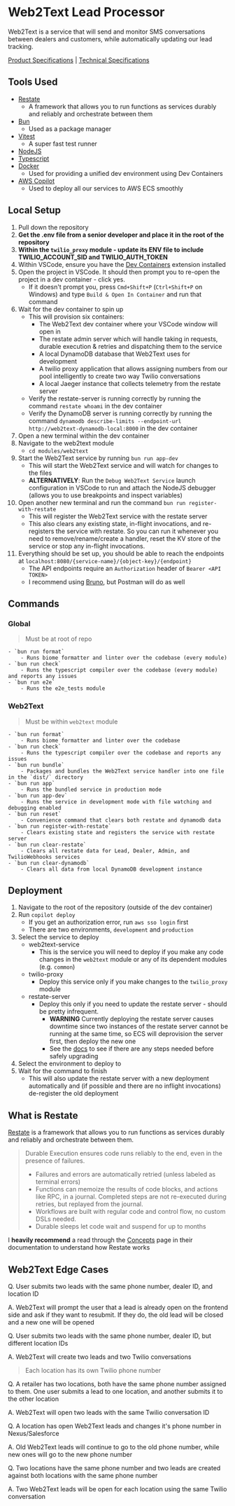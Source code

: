 # Web2Text Lead Processor

Web2Text is a service that will send and monitor SMS conversations between dealers and customers, while automatically updating our lead tracking.

[Product Specifications](https://broadlume.atlassian.net/wiki/spaces/PM/pages/1502773249/Web2Text+Podium+Replacement) | [Technical Specifications](https://broadlume.atlassian.net/wiki/spaces/ENG/pages/1546911745/Web2Text+Technical+Specification)

## Tools Used
- [Restate](https://restate.dev/)
    - A framework that allows you to run functions as services durably and reliably and orchestrate between them
- [Bun](https://bun.sh/)
    - Used as a package manager
- [Vitest](https://vitest.dev/)
    - A super fast test runner
- [NodeJS](https://nodejs.org/en)
- [Typescript](https://www.typescriptlang.org/)
- [Docker](https://www.docker.com/)
    - Used for providing a unified dev environment using Dev Containers
- [AWS Copilot](https://aws.github.io/copilot-cli/)
    - Used to deploy all our services to AWS ECS smoothly

## Local Setup

1. Pull down the repository
2. **Get the .env file from a senior developer and place it in the root of the repository**
3. **Within the `twilio_proxy` module - update its ENV file to include TWILIO_ACCOUNT_SID and TWILIO_AUTH_TOKEN**
3. Within VSCode, ensure you have the [Dev Containers](https://marketplace.visualstudio.com/items?itemName=ms-vscode-remote.remote-containers) extension installed
4. Open the project in VSCode. It should then prompt you to re-open the project in a dev container - click yes.
    - If it doesn't prompt you, press `Cmd+Shift+P` (`Ctrl+Shift+P` on Windows) and type `Build & Open In Container` and run that command
5. Wait for the dev container to spin up
    - This will provision six containers:
        - The Web2Text dev container where your VSCode window will open in
        - The restate admin server which will handle taking in requests, durable execution & retries and dispatching them to the service
        - A local DynamoDB database that Web2Text uses for development
        - A twilio proxy application that allows assigning numbers from our pool intelligently to create two way Twilio conversations
        - A local Jaeger instance that collects telemetry from the restate server
    - Verify the restate-server is running correctly by running the command `restate whoami` in the dev container
    - Verify the DynamoDB server is running correctly by running the command `dynamodb describe-limits --endpoint-url http://web2text-dynamodb-local:8000` in the dev container
6. Open a new terminal within the dev container
7. Navigate to the web2text module
    - `cd modules/web2text`
8. Start the Web2Text service by running `bun run app-dev`
    - This will start the Web2Text service and will watch for changes to the files
    - **ALTERNATIVELY**: Run the `Debug Web2Text Service` launch configuration in VSCode to run and attach the NodeJS debugger (allows you to use breakpoints and inspect variables)
7. Open another new terminal and run the command `bun run register-with-restate`
    - This will register the Web2Text service with the restate server
    - This also clears any existing state, in-flight invocations, and re-registers the service with restate. So you can run it whenever you need to remove/rename/create a handler, reset the KV store of the service or stop any in-flight invocations.
8. Everything should be set up, you should be able to reach the endpoints at `localhost:8080/{service-name}/{object-key}/{endpoint}`
    - The API endpoints require an `Authorization` header of `Bearer <API TOKEN>`
    - I recommend using [Bruno](https://www.usebruno.com/), but Postman will do as well
  

## Commands
### Global
> Must be at root of repo

    - `bun run format`
        - Runs biome formatter and linter over the codebase (every module)
    - `bun run check`
        - Runs the typescript compiler over the codebase (every module) and reports any issues
    - `bun run e2e`
        - Runs the e2e_tests module

### Web2Text
> Must be within `web2text` module

    - `bun run format`
        - Runs biome formatter and linter over the codebase
    - `bun run check`
        - Runs the typescript compiler over the codebase and reports any issues
    - `bun run bundle`
        - Packages and bundles the Web2Text service handler into one file in the `dist/` directory
    - `bun run app`
        - Runs the bundled service in production mode
    - `bun run app-dev`
        - Runs the service in development mode with file watching and debugging enabled
    - `bun run reset`
        - Convenience command that clears both restate and dynamodb data
    - `bun run register-with-restate`
        - Clears existing state and registers the service with restate server
    - `bun run clear-restate`
        - Clears all restate data for Lead, Dealer, Admin, and TwilioWebhooks services
    - `bun run clear-dynamodb`
        - Clears all data from local DynamoDB development instance

## Deployment

1. Navigate to the root of the repository (outside of the dev container)
2. Run `copilot deploy`
    - If you get an authorization error, run `aws sso login` first
    - There are two environments, `development` and `production`
3. Select the service to deploy
    - web2text-service
        - This is the service you will need to deploy if you make any code changes in the `web2text` module or any of its dependent modules (e.g. `common`)
    - twilio-proxy
        - Deploy this service only if you make changes to the `twilio_proxy` module
    - restate-server
        - Deploy this only if you need to update the restate server - should be pretty infrequent.
            - **WARNING** Currently deploying the restate server causes downtime since two instances of the restate server cannot be running at the same time, so ECS will deprovision the server first, then deploy the new one
            - See the [docs](https://docs.restate.dev/operate/upgrading/) to see if there are any steps needed before safely upgrading
4. Select the environment to deploy to
5. Wait for the command to finish
    - This will also update the restate server with a new deployment automatically and (if possible and there are no inflight invocations) de-register the old deployment

## What is Restate
[Restate](https://restate.dev/) is a framework that allows you to run functions as services durably and reliably and orchestrate between them.

> Durable Execution ensures code runs reliably to the end, even in the presence of failures.
> - Failures and errors are automatically retried (unless labeled as terminal errors)
> - Functions can memoize the results of code blocks, and actions like RPC, in a journal. Completed steps are not re-executed during retries, but replayed from the journal.
> - Workflows are built with regular code and control flow, no custom DSLs needed.
> - Durable sleeps let code wait and suspend for up to months

I **heavily recommend** a read through the [Concepts](https://docs.restate.dev/concepts/durable_building_blocks) page in their documentation to understand how Restate works

## Web2Text Edge Cases
Q. User submits two leads with the same phone number, dealer ID, and location ID

A. Web2Text will prompt the user that a lead is already open on the frontend side and ask if they want to resubmit.
If they do, the old lead will be closed and a new one will be opened

Q. User submits two leads with the same phone number, dealer ID, but different location IDs

A. Web2Text will create two leads and two Twilio conversations
> Each location has its own Twilio phone number

Q. A retailer has two locations, both have the same phone number assigned to them. One user submits a lead to one location, and another submits it to the other location

A. Web2Text will open two leads with the same Twilio conversation ID

Q. A location has open Web2Text leads and changes it's phone number in Nexus/Salesforce

A. Old Web2Text leads will continue to go to the old phone number, while new ones will go to the new phone number

Q. Two locations have the same phone number and two leads are created against both locations with the same phone number

A. Two Web2Text leads will be open for each location using the same Twilio conversation
